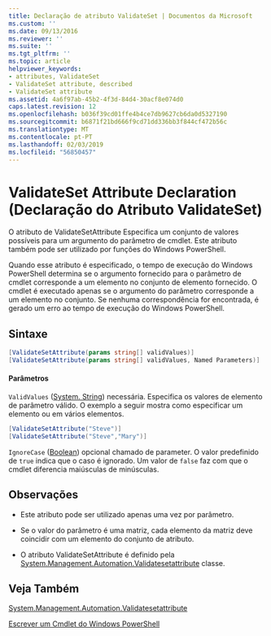 ```yaml
---
title: Declaração de atributo ValidateSet | Documentos da Microsoft
ms.custom: ''
ms.date: 09/13/2016
ms.reviewer: ''
ms.suite: ''
ms.tgt_pltfrm: ''
ms.topic: article
helpviewer_keywords:
- attributes, ValidateSet
- ValidateSet attribute, described
- ValidateSet attribute
ms.assetid: 4a6f97ab-45b2-4f3d-84d4-30acf8e074d0
caps.latest.revision: 12
ms.openlocfilehash: b036f39cd01ffe4b4ce7db9627cb6da0d5327190
ms.sourcegitcommit: b6871f21bd666f9cd71dd336bb3f844cf472b56c
ms.translationtype: MT
ms.contentlocale: pt-PT
ms.lasthandoff: 02/03/2019
ms.locfileid: "56850457"
---
```

# <a name="validateset-attribute-declaration"></a>ValidateSet Attribute Declaration (Declaração do Atributo ValidateSet)

O atributo de ValidateSetAttribute Especifica um conjunto de valores possíveis para um argumento do parâmetro de cmdlet. Este atributo também pode ser utilizado por funções do Windows PowerShell.

Quando esse atributo é especificado, o tempo de execução do Windows PowerShell determina se o argumento fornecido para o parâmetro de cmdlet corresponde a um elemento no conjunto de elemento fornecido. O cmdlet é executado apenas se o argumento do parâmetro corresponde a um elemento no conjunto. Se nenhuma correspondência for encontrada, é gerado um erro ao tempo de execução do Windows PowerShell.

## <a name="syntax"></a>Sintaxe

```csharp
[ValidateSetAttribute(params string[] validValues)]
[ValidateSetAttribute(params string[] validValues, Named Parameters)]
```

#### <a name="parameters"></a>Parâmetros

`ValidValues` ([System. String](/dotnet/api/System.String)) necessária. Especifica os valores de elemento de parâmetro válido. O exemplo a seguir mostra como especificar um elemento ou em vários elementos.

```csharp
[ValidateSetAttribute("Steve")]
[ValidateSetAttribute("Steve","Mary")]
```

`IgnoreCase` ([Boolean](/dotnet/api/System.Boolean)) opcional chamado de parameter. O valor predefinido de `true` indica que o caso é ignorado. Um valor de `false` faz com que o cmdlet diferencia maiúsculas de minúsculas.

## <a name="remarks"></a>Observações

- Este atributo pode ser utilizado apenas uma vez por parâmetro.

- Se o valor do parâmetro é uma matriz, cada elemento da matriz deve coincidir com um elemento do conjunto de atributo.

- O atributo ValidateSetAttribute é definido pela [System.Management.Automation.Validatesetattribute](/dotnet/api/System.Management.Automation.ValidateSetAttribute) classe.

## <a name="see-also"></a>Veja Também

[System.Management.Automation.Validatesetattribute](/dotnet/api/System.Management.Automation.ValidateSetAttribute)

[Escrever um Cmdlet do Windows PowerShell](./writing-a-windows-powershell-cmdlet.md)
